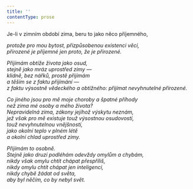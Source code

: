 ```yaml
---
title: ''
contentType: prose
---
```


Je-li v zimním období zima, beru to jako něco příjemného,

_protože pro mou bytost, přizpůsobenou existenci věcí,  
přirozené je příjemné jen proto, že je přirozené._

_Přijímám obtíže života jako osud,  
stejně jako mráz uprostřed zimy —  
klidně, bez nářků, prostě přijímám  
a těším se z faktu přijímání —  
z faktu výsostně vědeckého a obtížného: přijímat nevyhnutelné přirozené._

_Co jiného jsou pro mě moje choroby a špatné příhody  
než zima mé osoby a mého života?  
Nepravidelná zima, zákony jejíhož výskytu neznám,  
jež však pro mě existuje touž výsostnou osudovostí,  
touž nevyhnutelnou vnějšností,  
jako okolní teplo v plném létě  
a okolní chlad uprostřed zimy._

_Přijímám to osobně.  
Stejně jako druzí podléhám odevždy omylům a chybám,  
nikdy však omylu chtít chápat přespříliš,  
nikdy omylu chtít chápat jen inteligencí,  
nikdy chybě žádat od světa,  
aby byl něčím, co by nebyl svět._
